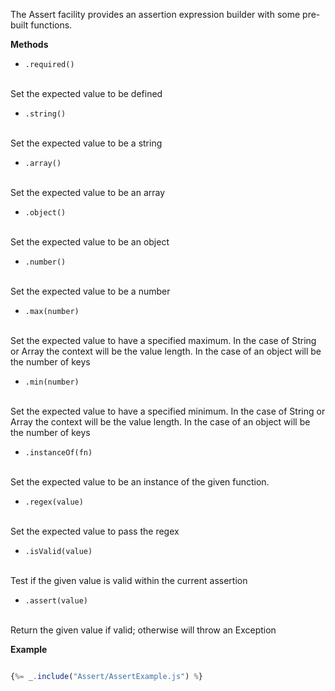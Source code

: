 
The Assert facility provides an assertion expression builder with some pre-built functions.

**Methods**

* `.required()`
<br />
Set the expected value to be defined

* `.string()`
<br />
Set the expected value to be a string

* `.array()`
<br />
Set the expected value to be an array

* `.object()`
<br />
Set the expected value to be an object

* `.number()`
<br />
Set the expected value to be a number

* `.max(number)`
<br />
Set the expected value to have a specified maximum. In the case of String or Array the context will be the value length. In the case of an object will be the number of keys

* `.min(number)`
<br />
Set the expected value to have a specified minimum. In the case of String or Array the context will be the value length. In the case of an object will be the number of keys

* `.instanceOf(fn)`
<br />
Set the expected value to be an instance of the given function.

* `.regex(value)`
<br />
Set the expected value to pass the regex

* `.isValid(value)`
<br />
Test if the given value is valid within the current assertion

* `.assert(value)`
<br />
Return the given value if valid; otherwise will throw an Exception

**Example**

```js

{%= _.include("Assert/AssertExample.js") %}

```
